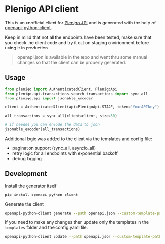 # Plenigo API client 

This is an unofficial client for [Plenigo API](https://api.plenigo.com/) and is generated with the help of [openapi-python-client]([https://github.com](https://github.com/openapi-generators/openapi-python-client)). 

Keep in mind that not all the endpoints have been tested, make sure that you check the client code and try it out on staging envirionment before using it in production.

> openapi.json is available in the repo and went thru some manual changes so that the client can be properly generated.

## Usage

```python
from plenigo import AuthenticatedClient, PlenigoApi
from plenigo.api.transactions.search_transactions import sync_all
from plenigo.api import jsonable_encoder

client = AuthenticatedClient(api=PlenigoApi.STAGE, token="YourAPIkey")

all_transactions = sync_all(client=client, size=30)

# if needed you can encode the data to json
jsonable_encoder(all_transactions)
```

Additional logic was added to the client via the templates and config file:

* pagination support (sync_all, asyncio_all)
* retry logic for all endpoints with exponential backoff
* debug logging 

## Development

Install the generator itself
```sh
pip install openapi-python-client
```

Generate the client
```sh
openapi-python-client generate --path openapi.json --custom-template-path templates --config config.yml
```

If you need to make any changes then update only the templates in the `templates` folder and the config.yaml file.
```sh
openapi-python-client update --path openapi.json --custom-template-path templates --config config.yml
```

